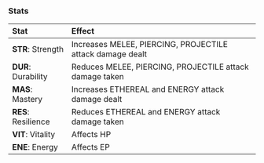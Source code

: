 ### Stats

| Stat | Effect |
|:-----|:-------|
| **STR**: Strength | Increases MELEE, PIERCING, PROJECTILE attack damage dealt |
| **DUR**: Durability	| Reduces MELEE, PIERCING, PROJECTILE attack damage taken |
| **MAS**: Mastery | Increases ETHEREAL and ENERGY attack damage dealt |
| **RES**: Resilience | Reduces ETHEREAL and ENERGY attack damage taken |
| **VIT**: Vitality | Affects HP |
| **ENE**: Energy | Affects EP |

